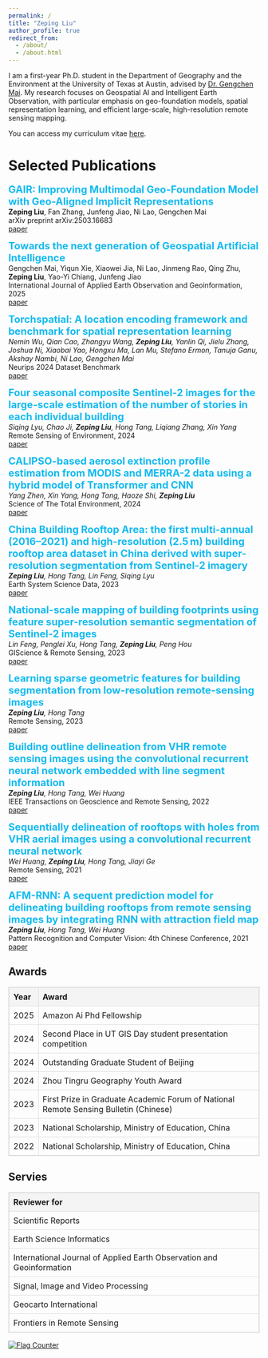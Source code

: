 ```yaml
---
permalink: /
title: "Zeping Liu"
author_profile: true
redirect_from: 
  - /about/
  - /about.html
---
```


I am a first-year Ph.D. student in the Department of Geography and the Environment at the University of Texas at Austin, advised by [Dr. Gengchen Mai](https://gengchenmai.github.io/). My research focuses on Geospatial AI and Intelligent Earth Observation, with particular emphasis on geo-foundation models, spatial representation learning, and efficient large-scale, high-resolution remote sensing mapping.

You can access my curriculum vitae [here](https://drive.google.com/file/d/1eQzVQG8wziwlJqVxce35biLFio1SaKTJ/view?usp=sharing).

Selected Publications
======
<span style="color: #13baf0; font-size: 20px;"><b>GAIR: Improving Multimodal Geo-Foundation Model with Geo-Aligned Implicit Representations</b></span>  
**Zeping Liu**, Fan Zhang, Junfeng Jiao, Ni Lao, Gengchen Mai  
arXiv preprint arXiv:2503.16683  
[paper](https://arxiv.org/abs/2503.16683)

<span style="color: #13baf0; font-size: 20px;"><b>Towards the next generation of Geospatial Artificial Intelligence</b></span>  
Gengchen Mai, Yiqun Xie, Xiaowei Jia, Ni Lao, Jinmeng Rao, Qing Zhu, **Zeping Liu**, Yao-Yi Chiang, Junfeng Jiao  
International Journal of Applied Earth Observation and Geoinformation, 2025  
[paper](https://www.sciencedirect.com/science/article/pii/S1569843225000159)

<span style="color: #13baf0; font-size: 20px;"><b>Torchspatial: A location encoding framework and benchmark for spatial representation learning</b></span>  
_Nemin Wu, Qian Cao, Zhangyu Wang, **Zeping Liu**, Yanlin Qi, Jielu Zhang, Joshua Ni, Xiaobai Yao, Hongxu Ma, Lan Mu, Stefano Ermon, Tanuja Ganu, Akshay Nambi, Ni Lao, Gengchen Mai_  
Neurips 2024 Dataset Benchmark  
[paper](https://arxiv.org/abs/2406.15658)

<span style="color: #13baf0; font-size: 20px;"><b>Four seasonal composite Sentinel-2 images for the large-scale estimation of the number of stories in each individual building</b></span>  
_Siqing Lyu, Chao Ji, **Zeping Liu**, Hong Tang, Liqiang Zhang, Xin Yang_  
Remote Sensing of Environment, 2024  
[paper](https://www.sciencedirect.com/science/article/pii/S0034425724000282)

<span style="color: #13baf0; font-size: 20px;"><b>CALIPSO-based aerosol extinction profile estimation from MODIS and MERRA-2 data using a hybrid model of Transformer and CNN
</b></span>  
_Yang Zhen, Xin Yang, Hong Tang, Haoze Shi, **Zeping Liu**_  
Science of The Total Environment, 2024  
[paper](https://www.sciencedirect.com/science/article/pii/S0048969724065793)

<span style="color: #13baf0; font-size: 20px;"><b>China Building Rooftop Area: the first multi-annual (2016–2021) and high-resolution (2.5 m) building rooftop area dataset in China derived with super-resolution segmentation from Sentinel-2 imagery</b></span>  
_**Zeping Liu**, Hong Tang, Lin Feng, Siqing Lyu_  
Earth System Science Data, 2023  
[paper](https://essd.copernicus.org/articles/15/3547/2023/essd-15-3547-2023.html)

<span style="color: #13baf0; font-size: 20px;"><b>National-scale mapping of building footprints using feature super-resolution semantic segmentation of Sentinel-2 images</b></span>  
_Lin Feng, Penglei Xu, Hong Tang, **Zeping Liu**, Peng Hou_  
GIScience & Remote Sensing, 2023  
[paper](https://www.tandfonline.com/doi/pdf/10.1080/15481603.2023.2196154)

<span style="color: #13baf0; font-size: 20px;"><b>Learning sparse geometric features for building segmentation from low-resolution remote-sensing images</b></span>  
_**Zeping Liu**, Hong Tang_  
Remote Sensing, 2023  
[paper](https://www.mdpi.com/2072-4292/15/7/1741)

<span style="color: #13baf0; font-size: 20px;"><b>Building outline delineation from VHR remote sensing images using the convolutional recurrent neural network embedded with line segment information</b></span>  
_**Zeping Liu**, Hong Tang, Wei Huang_  
IEEE Transactions on Geoscience and Remote Sensing, 2022  
[paper](https://drive.google.com/file/d/1cV8hM7Ad_OOYLTwzjnpCml9QWrWJZeVn/view)

<span style="color: #13baf0; font-size: 20px;"><b>Sequentially delineation of rooftops with holes from VHR aerial images using a convolutional recurrent neural network</b></span>  
_Wei Huang, **Zeping Liu**, Hong Tang, Jiayi Ge_  
Remote Sensing, 2021  
[paper](https://drive.google.com/file/d/1cV8hM7Ad_OOYLTwzjnpCml9QWrWJZeVn/view)

<span style="color: #13baf0; font-size: 20px;"><b>AFM-RNN: A sequent prediction model for delineating building rooftops from remote sensing images by integrating RNN with attraction field map</b></span>  
_**Zeping Liu**, Hong Tang, Wei Huang_  
Pattern Recognition and Computer Vision: 4th Chinese Conference, 2021  
[paper](https://link.springer.com/chapter/10.1007/978-3-030-88007-1_39)

Awards
------
<table style="border-collapse: collapse; width: 100%; text-align: left; border: 1px solid #ddd;">
  <thead style="background-color: #f4f4f4;">
    <tr>
      <th style="padding: 8px; border: 1px solid #ddd;">Year</th>
      <th style="padding: 8px; border: 1px solid #ddd;">Award</th>
    </tr>
  </thead>
  <tbody>
    <tr>
      <td style="padding: 8px; border: 1px solid #ddd;">2025</td>
      <td style="padding: 8px; border: 1px solid #ddd;">Amazon Ai Phd Fellowship</td>
    </tr>
    <tr>
      <td style="padding: 8px; border: 1px solid #ddd;">2024</td>
      <td style="padding: 8px; border: 1px solid #ddd;">Second Place in UT GIS Day student presentation competition</td>
    </tr>
    <tr>
      <td style="padding: 8px; border: 1px solid #ddd;">2024</td>
      <td style="padding: 8px; border: 1px solid #ddd;">Outstanding Graduate Student of Beijing</td>
    </tr>
    <tr>
      <td style="padding: 8px; border: 1px solid #ddd;">2024</td>
      <td style="padding: 8px; border: 1px solid #ddd;">Zhou Tingru Geography Youth Award</td>
    </tr>
    <tr>
      <td style="padding: 8px; border: 1px solid #ddd;">2023</td>
      <td style="padding: 8px; border: 1px solid #ddd;">First Prize in Graduate Academic Forum of National Remote Sensing Bulletin (Chinese)</td>
    </tr>
    <tr>
      <td style="padding: 8px; border: 1px solid #ddd;">2023</td>
      <td style="padding: 8px; border: 1px solid #ddd;">National Scholarship, Ministry of Education, China</td>
    </tr>
    <tr>
      <td style="padding: 8px; border: 1px solid #ddd;">2022</td>
      <td style="padding: 8px; border: 1px solid #ddd;">National Scholarship, Ministry of Education, China</td>
    </tr>
  </tbody>
</table>


Servies
------
<table style="border-collapse: collapse; width: 100%; text-align: left; border: 1px solid #ddd;">
  <thead style="background-color: #f4f4f4;">
    <tr>
      <th style="padding: 8px; border: 1px solid #ddd;">Reviewer for</th>
    </tr>
  </thead>
  <tbody>
    <tr>
      <td style="padding: 8px; border: 1px solid #ddd;">Scientific Reports</td>
    </tr>
    <tr>
      <td style="padding: 8px; border: 1px solid #ddd;">Earth Science Informatics</td>
    </tr>
    <tr>
      <td style="padding: 8px; border: 1px solid #ddd;">International Journal of Applied Earth Observation and Geoinformation</td>
    </tr>
    <tr>
      <td style="padding: 8px; border: 1px solid #ddd;">Signal, Image and Video Processing</td>
    </tr>
    <tr>
      <td style="padding: 8px; border: 1px solid #ddd;">Geocarto International</td>
    </tr>
    <tr>
      <td style="padding: 8px; border: 1px solid #ddd;">Frontiers in Remote Sensing</td>
    </tr>
  </tbody>
</table>

<a href="https://info.flagcounter.com/JzHz"><img src="https://s01.flagcounter.com/map/JzHz/size_m/txt_000000/border_CCCCCC/pageviews_0/viewers_0/flags_0/" alt="Flag Counter" border="0"></a>





